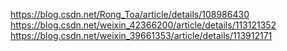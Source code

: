 https://blog.csdn.net/Rong_Toa/article/details/108986430
https://blog.csdn.net/weixin_42366200/article/details/113121352
https://blog.csdn.net/weixin_39661353/article/details/113912171
